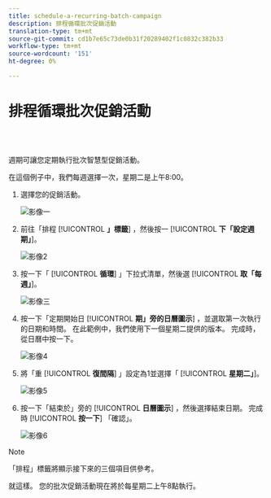 ```yaml
---
title: schedule-a-recurring-batch-campaign
description: 排程循環批次促銷活動
translation-type: tm+mt
source-git-commit: cd1b7e65c73de0b31f20289402f1c0832c382b33
workflow-type: tm+mt
source-wordcount: '151'
ht-degree: 0%

---
```



# 排程循環批次促銷活動

<br> 

週期可讓您定期執行批次智慧型促銷活動。

在這個例子中，我們每週選擇一次，星期二是上午8:00。

1. 選擇您的促銷活動。

   ![影像一](/help/sky/assets/smart-campaigns/schedule-a-recurring-batch-campaign/schedule-a-recurring-batch-campaign-1.png)

1. 前往「排程 [!UICONTROL **」標籤**] ，然後按一 [!UICONTROL **下「設定週期」**]。

   ![影像2](/help/sky/assets/smart-campaigns/schedule-a-recurring-batch-campaign/schedule-a-recurring-batch-campaign-2.png)

1. 按一下「 [!UICONTROL **循環**] 」下拉式清單，然後選 [!UICONTROL **取「每週」**]。

   ![影像三](/help/sky/assets/smart-campaigns/schedule-a-recurring-batch-campaign/schedule-a-recurring-batch-campaign-3.png)

1. 按一下「定期開始日 [!UICONTROL **期」旁的日曆圖示**] ，並選取第一次執行的日期和時間。 在此範例中，我們使用下一個星期二提供的版本。 完成時，從日曆中按一下。

   ![影像4](/help/sky/assets/smart-campaigns/schedule-a-recurring-batch-campaign/schedule-a-recurring-batch-campaign-4.png)

1. 將「重 [!UICONTROL **復間隔**] 」設定為1並選擇「 [!UICONTROL **星期二」**]。

   ![影像5](/help/sky/assets/smart-campaigns/schedule-a-recurring-batch-campaign/schedule-a-recurring-batch-campaign-5.png)

1. 按一下「結束於」旁的 [!UICONTROL **日曆圖示**] ，然後選擇結束日期。 完成時 [!UICONTROL **按一下**] 「確認」。

   ![影像6](/help/sky/assets/smart-campaigns/schedule-a-recurring-batch-campaign/schedule-a-recurring-batch-campaign-6.png)

>[!NOTE]
>
>「排程」標籤將顯示接下來的三個項目供參考。

就這樣。 您的批次促銷活動現在將於每星期二上午8點執行。

